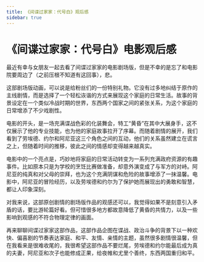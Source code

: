 ```yaml
---
title: 《间谍过家家：代号白》观后感
sidebar: true
---
```


# 《间谍过家家：代号白》电影观后感

<ClientOnly>
<title-pv/>
</ClientOnly>

最近有幸与女朋友一起去看了间谍过家家的电影剧场版，但是不幸的是忘了和电影院要周边了（之前压根不知道有这回事），悲。

这部剧场版动画，可以说是给粉丝们的一份特别礼物。它没有过多地纠结于原作的主线剧情，而是选择了一个轻松诙谐的方式来展现这个家庭的日常生活。故事的背景设定在一个类似冷战时期的世界，东西两个国家之间的紧张关系，为这个家庭的日常增添了不少戏剧性。

电影的开头，是一场充满谍战色彩的化装舞会，特工“黄昏”在其中大展身手，这不仅展示了他的专业技能，也为他的家庭故事拉开了序幕。而随着剧情的展开，我们看到了劳埃德、约尔和阿尼亚这三个角色之间的互动，他们的关系虽然建立在谎言之上，但随着时间的推移，彼此之间的情感却变得越来越真实。

电影中的一个亮点是，巧妙地将家庭的日常活动转变为一系列充满政府资源的有趣事件。比如原本只是为学校的烹饪比赛做准备，却意外演变成了与军方的对峙。阿尼亚的纯真和对父母的崇拜，也为这个充满阴谋和危险的故事增添了一抹温馨。电影中，阿尼亚的冒险经历，以及劳埃德和约尔为了保护她而展现出的勇敢和智慧，都让人印象深刻。

对我来说，这部原创剧情的剧场版作品的观感还可以，我觉得如果不是刻意引入矛盾的话，要比游轮篇好看。但可惜很多地方都故意降低了黄昏的共情力，以及一些影响到观感的不符合物理定律的画面。

再来聊聊间谍过家家这部作品，这部作品企图在谍战、政治斗争的背景下以一种欢快、偏喜剧的节奏表达家庭、和平、友情、亲情的主题，虽然很多剧情很温馨，但在我看来是很难收尾的，我很希望这部作品不要烂尾，劳埃德和约尔能最后成为真的夫妻，阿尼亚和次子也能修成正果，给夜帷和尤里个善终，东西两国重归和平。


<ClientOnly>
  <leave/>
</ClientOnly/>